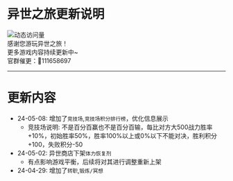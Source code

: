 # 异世之旅更新说明
![动态访问量](https://count.kjchmc.cn/get/@Tloml-Starry-异世之旅?theme=rule34)  
感谢您游玩异世之旅！  
更多游戏内容持续更新中~  
官群催更：🐧111658697

---
# 更新内容
* 24-05-08: 增加了`竞技场`,`竞技场积分排行榜`，优化信息展示
  * 竞技场说明: 不是百分百赢也不是百分百输，每比对方大500战力胜率+10%，初始胜率50%，胜率100%以上或0%以下不能对决，胜利积分+100，失败积分-50
* 24-05-02: 异世商店下架`体力恢复剂`
  * 有点影响游戏平衡，后续将对其进行调整重新上架
* 24-04-29: 增加了`转职`,`锻炼/冥想`